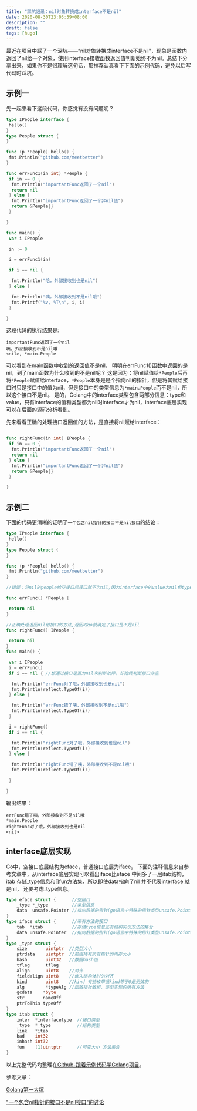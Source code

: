 ```yaml
---
title: "踩坑记录：nil对象转换成interface不是nil"
date: 2020-08-30T23:03:59+08:00
description: ""
draft: false
tags: [hugo]
---
```




<!--more-->

最近在项目中踩了一个深坑——“nil对象转换成interface不是nil"，现象是函数内返回了nil给一个对象，使用interface接收函数返回值判断始终不为nil。总结下分享出来，如果你不是很理解这句话，那推荐认真看下下面的示例代码，避免以后写代码时踩坑。

## 示例一

先一起来看下这段代码，你感觉有没有问题呢？

```go
type IPeople interface {
 hello()
}
type People struct {
}

func (p *People) hello() {
 fmt.Println("github.com/meetbetter")
}

func errFunc1(in int) *People {
 if in == 0 {
  fmt.Println("importantFunc返回了一个nil")
  return nil
 } else {
  fmt.Println("importantFunc返回了一个非nil值")
  return &People{}
 }

}

func main() {
 var i IPeople

 in := 0

 i = errFunc1(in)

 if i == nil {

  fmt.Println("哈，外部接收到也是nil")
 } else {

  fmt.Println("咦，外部接收到不是nil哦")
  fmt.Printf("%v, %T\n", i, i)
 }

}
```

这段代码的执行结果是:

```shell
importantFunc返回了一个nil
咦，外部接收到不是nil哦
<nil>, *main.People
```

可以看到在main函数中收到的返回值不是nil， 明明在errFunc1()函数中返回的是nil，到了main函数为什么收到的不是nil呢？
这是因为：将nil赋值给`*People`后再将`*People`赋值给interface，`*People`本身是是个指向nil的指针，但是将其赋给接口时只是接口中的值为nil，但是接口中的类型信息为`*main.People`而不是nil，所以这个接口不是nil。
是的，Golang中的interface类型包含两部分信息：type和value，只有interface的值和类型都为nil时interface才为nil，interface底层实现可以在后面的源码分析看到。

先来看看正确的处理接口返回值的方法，是直接将nil赋给interface：

```go

func rightFunc(in int) IPeople {
 if in == 0 {
  fmt.Println("importantFunc返回了一个nil")
  return nil
 } else {
  fmt.Println("importantFunc返回了一个非nil值")
  return &People{}
 }

}
```

## 示例二

下面的代码更清晰的证明了`一个包含nil指针的接口不是nil接口`的结论：

```go
type IPeople interface {
 hello()
}
type People struct {
}

func (p *People) hello() {
 fmt.Println("github.com/meetbetter")
}

//错误：将nil的people给空接口后接口就不为nil,因为interface中的value为nil但type不为nil

func errFunc() *People {

 return nil
}

//正确处理返回nil给接口的方法,返回时go就确定了接口是不是nil
func rightFunc() IPeople {

 return nil
}
func main() {

 var i IPeople
 i = errFunc()
 if i == nil { //想通过接口是否为nil来判断故障，却始终判断接口非空

  fmt.Println("errFunc对了哦，外部接收到也是nil")
  fmt.Println(reflect.TypeOf(i))
 } else {

  fmt.Println("errFunc错了咦，外部接收到不是nil哦")
  fmt.Println(reflect.TypeOf(i))
 }

 i = rightFunc()
 if i == nil {

  fmt.Println("rightFunc对了哦，外部接收到也是nil")
  fmt.Println(reflect.TypeOf(i))
 } else {

  fmt.Println("rightFunc错了咦，外部接收到不是nil哦")
  fmt.Println(reflect.TypeOf(i))

 }

}
```

输出结果：

```shell
errFunc错了咦，外部接收到不是nil哦
*main.People
rightFunc对了哦，外部接收到也是nil
<nil>
```

## interface底层实现
Go中，空接口底层结构为eface，普通接口底层为iface。
下面的注释信息来自参考文章中，从interface底层实现可以看出iface比eface 中间多了一层itab结构， itab 存储_type信息和[]fun方法集，所以即使data指向了nil 并不代表interface 就是nil， 还要考虑_type信息。

```go
type eface struct {      //空接口
    _type *_type         //类型信息
    data  unsafe.Pointer //指向数据的指针(go语言中特殊的指针类型unsafe.Pointer类似于c语言中的void*)
}
type iface struct {      //带有方法的接口
    tab  *itab           //存储type信息还有结构实现方法的集合
    data unsafe.Pointer  //指向数据的指针(go语言中特殊的指针类型unsafe.Pointer类似于c语言中的void*)
}
type _type struct {
    size       uintptr  //类型大小
    ptrdata    uintptr  //前缀持有所有指针的内存大小
    hash       uint32   //数据hash值
    tflag      tflag
    align      uint8    //对齐
    fieldalign uint8    //嵌入结构体时的对齐
    kind       uint8    //kind 有些枚举值kind等于0是无效的
    alg        *typeAlg //函数指针数组，类型实现的所有方法
    gcdata    *byte
    str       nameOff
    ptrToThis typeOff
}
type itab struct {
    inter  *interfacetype  //接口类型
    _type  *_type          //结构类型
    link   *itab
    bad    int32
    inhash int32
    fun    [1]uintptr      //可变大小 方法集合
}
```

以上完整代码均整理在[Github-跟着示例代码学Golang项目](https://github.com/meetbetter/learn-golang/tree/master/02_advance/11_nil-interface)。

参考文章：

[Golang第一大坑](https://studygolang.com/articles/10635)

["一个包含nil指针的接口不是nil接口"的讨论](https://gocn.vip/question/1011)

